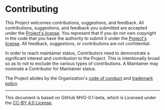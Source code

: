 # Contributing

This Project welcomes contributions, suggestions, and feedback. All contributions, suggestions, and feedback you submitted are accepted under the [Project's license](./LICENSE.md). You represent that if you do not own copyright in the code that you have the authority to submit it under the [Project's license](./LICENSE.md). All feedback, suggestions, or contributions are not confidential.

In order to reach maintainer status, Contributors need to demonstrate a significant interest and contribution to the Project. This is intentionally broad so as to not to exclude the various types of contributions. A Maintainer may nominate a Contributor for Maintainer status.

The Project abides by the Organization's [code of conduct](../org-docs/CODE-OF-CONDUCT.md) and [trademark policy](../org-docs/TRADEMARKS.md).

---
This document is based on GitHub MVG-0.1-beta, which is Licensed under the [CC-BY 4.0 License](https://creativecommons.org/licenses/by-sa/4.0/).
